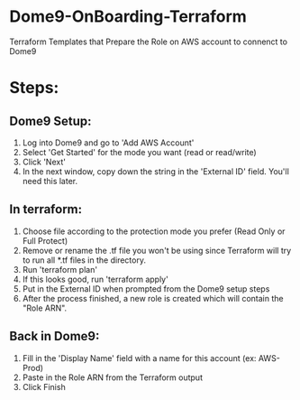 # Dome9-OnBoarding-Terraform
Terraform Templates that Prepare the Role on AWS account to connenct to Dome9 

# Steps:

## Dome9 Setup:
1. Log into Dome9 and go to 'Add AWS Account'
2. Select 'Get Started' for the mode you want (read or read/write)
3. Click 'Next' 
4. In the next window, copy down the string in the 'External ID' field. You'll need this later. 

## In terraform:
1. Choose file according to the protection mode you prefer (Read Only or Full Protect)
2. Remove or rename the .tf file you won't be using since Terraform will try to run all *.tf files in the directory.
3. Run 'terraform plan'
4. If this looks good, run 'terraform apply'
5. Put in the External ID when prompted from the Dome9 setup steps
6. After the process finished, a new role is created which will contain the "Role ARN".

## Back in Dome9:
1. Fill in the 'Display Name' field with a name for this account (ex: AWS-Prod) 
2. Paste in the Role ARN from the Terraform output
3. Click Finish



